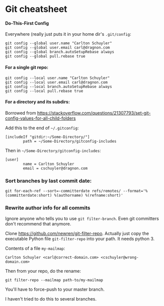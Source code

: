 # Git cheatsheet

#### Do-This-First Config

Everywhere (really just puts it in your home dir's `.git/config`:
```
git config --global user.name "Carlton Schuyler"
git config --global user.email carl@dragnon.com
git config --global branch.autoSetupRebase always
git config --global pull.rebase true
```

#### For a single git repo:
```
git config --local user.name "Carlton Schuyler"
git config --local user.email carl@dragnon.com
git config --local branch.autoSetupRebase always
git config --local pull.rebase true
```

#### For a directory and its subdirs:

Borrowed from <https://stackoverflow.com/questions/21307793/set-git-config-values-for-all-child-folders>

Add this to the end of `~/.gitconfig`:
```
[includeIf "gitdir:~/Some-Directory/"]
        path = ~/Some-Directory/gitconfig-includes
```

Then in `~/Some-Directory/gitconfig-includes`:
```
[user]
        name = Carlton Schuyler
        email = cschuyler@dragnon.com
```

### Sort branches by last commit date:
```
git for-each-ref --sort=-committerdate refs/remotes/ --format='%(committerdate:short) %(authorname) %(refname:short)'
```

### Rewrite author info for all commits

Ignore anyone who tells you to use `git filter-branch`. Even git committers don't recommend that anymore.

Clone <https://github.com/newren/git-filter-repo>.
Actually just copy the executable Python file `git-filter-repo` into your path. It needs python 3.

Contents of a file `my-mailmap`:
```
Carlton Schuyler <carl@correct-domain.com> <cschuyler@wrong-domain.com>
```

Then from your repo, do the rename:
```
git filter-repo --mailmap path-to/my-mailmap
```

You'll have to force-push to your master branch.

I haven't tried to do this to several branches.
